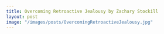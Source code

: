 ```yaml
---
title: Overcoming Retroactive Jealousy by Zachary Stockill
layout: post
image: "/images/posts/OvercomingRetroactiveJealousy.jpg"
---
```


